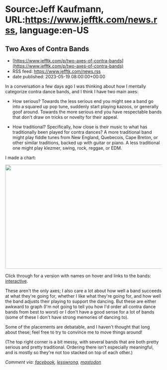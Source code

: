 # Source:Jeff Kaufmann, URL:https://www.jefftk.com/news.rss, language:en-US

## Two Axes of Contra Bands
 - [https://www.jefftk.com/p/two-axes-of-contra-bands](https://www.jefftk.com/p/two-axes-of-contra-bands)
 - RSS feed: https://www.jefftk.com/news.rss
 - date published: 2023-05-19 08:00:00+00:00

<p><span>

In a conversation a few days ago I was thinking about how I mentally
categorize contra dance bands, and I think I have two main axes:

</span>

<ul>

<li><p>How serious?  Towards the less serious end you might see a band
go into a squared up pop tune, suddenly start playing kazoos, or
generally goof around.  Towards the more serious end you have
respectable bands that don't draw on tricks or novelty for their
appeal.

</p></li>
<li><p>How traditional?  Specifically, how close is their music to
what has traditionally been played for contra dances?  A more
traditional band might play fiddle tunes from New England, Quebecois,
Cape Breton, or other similar traditions, backed up with guitar or
piano.  A less traditional one might play klezmer, swing, rock,
reggae, or EDM.

</p></li>
</ul>



<p>

I made a chart:

</p>

<p>

<a href="https://www.jefftk.com/contra-bands"><img class="mobile-fullwidth" height="334" src="https://www.jefftk.com/contra-dance-bands-two-axes.png" width="550" /><div class="image-vertical-spacer"></div></a>

</p>

<p>

Click through for a version with names on hover and links to the
bands: <a href="https://www.jefftk.com/contra-bands">interactive</a>.

</p>

<p>

These aren't the only axes; I also care a lot about how well a band
succeeds at what they're going for, whether I like what they're going
for, and how well the band adjusts their playing to support the
dancing.  But these are either awkward to graph (I'm not going to tell
you how I'd order all contra dance bands from best to worst) or I
don't have a good sense for a lot of bands (some of these I don't have
strong memories of dancing to).

</p>

<p>

Some of the placements are debatable, and I haven't thought that long
about these; feel free to try to convince me to move things around!

</p>

<p>

(The top right corner is a bit messy, with several bands that are both
pretty serious and pretty traditional.  Ordering there isn't
especially meaningful, and is mostly so they're not too stacked on top
of each other.)

  </p>

<p><i>Comment via: <a href="https://www.facebook.com/jefftk/posts/pfbid02ucheBRn1qwWz6FP84HXRRAcAzcfzF4XkWPYvoPhE9NhWrYzZU52v72ugadzjWiX5l">facebook</a>, <a href="https://lesswrong.com/posts/a3qC2QFRo23KMFezr">lesswrong</a>, <a href="https://mastodon.mit.edu/@jefftk/110395790113014745">mastodon</a></i></p>


